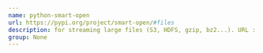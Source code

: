 ```yaml
---
name: python-smart-open
url: https://pypi.org/project/smart-open/#files
description: for streaming large files (S3, HDFS, gzip, bz2...). URL : https://pypi.org/project/smart-open/#files Groups : None
group: None
---
```

